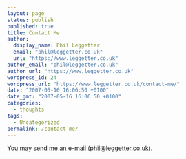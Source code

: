 ```yaml
---
layout: page
status: publish
published: true
title: Contact Me
author:
  display_name: Phil Leggetter
  email: "phil@leggetter.co.uk"
  url: "https://www.leggetter.co.uk"
author_email: "phil@leggetter.co.uk"
author_url: "https://www.leggetter.co.uk"
wordpress_id: 24
wordpress_url: "https://www.leggetter.co.uk/contact-me/"
date: "2007-05-16 16:06:50 +0100"
date_gmt: "2007-05-16 16:06:50 +0100"
categories:
  - thoughts
tags:
  - Uncategorized
permalink: /contact-me/
---
```


<p>You may <a href="mailto:phil@leggetter.co.uk">send me an e-mail (phil@leggetter.co.uk)</a>.</p>
